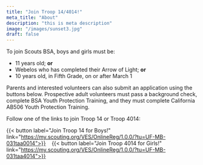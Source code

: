 ```yaml
---
title: "Join Troop 14/4014!"
meta_title: "About"
description: "this is meta description"
image: "/images/sunset3.jpg"
draft: false
---
```


To join Scouts BSA, boys and girls must be:

* 11 years old; **or**
* Webelos who has completed their Arrow of Light; **or**
* 10 years old, in Fifth Grade, on or after March 1

Parents and interested volunteers can also submit an application using the buttons below. Prospective adult volunteers must pass a background check, complete BSA Youth Protection Training, and they must complete California AB506 Youth Protection Training.

Follow one of the links to join Troop 14 or Troop 4014:

{{< button label="Join Troop 14 for Boys!" link="https://my.scouting.org/VES/OnlineReg/1.0.0/?tu=UF-MB-031taa0014">}}
&nbsp;&nbsp;
{{< button label="Join Troop 4014 for Girls!" link="https://my.scouting.org/VES/OnlineReg/1.0.0/?tu=UF-MB-031taa4014">}}
